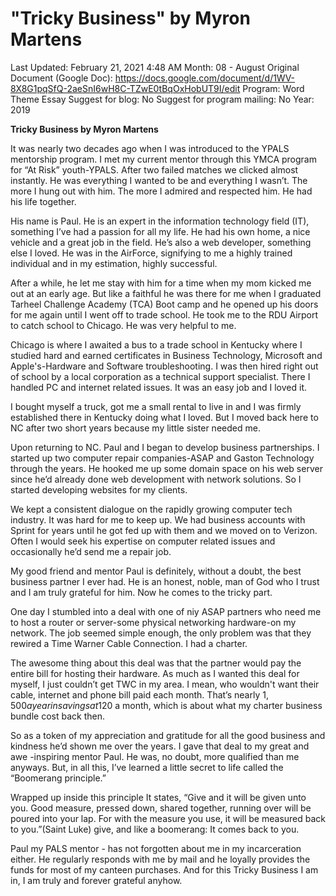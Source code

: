 # "Tricky Business" by Myron Martens

Last Updated: February 21, 2021 4:48 AM
Month: 08 - August
Original Document (Google Doc): https://docs.google.com/document/d/1WV-8X8G1pqSfQ-2aeSnI6wH8C-TZwE0tBqOxHobUT9I/edit
Program: Word Theme Essay
Suggest for blog: No
Suggest for program mailing: No
Year: 2019

**Tricky Business by Myron Martens**

It was nearly two decades ago when I was introduced to the YPALS mentorship program. I met my current mentor through this YMCA program for “At Risk” youth-YPALS. After two failed matches we clicked almost instantly. He was everything I wanted to be and everything I wasn’t. The more I hung out with him. The more I admired and respected him. He had his life together.

His name is Paul. He is an expert in the information technology field (IT), something I’ve had a passion for all my life. He had his own home, a nice vehicle and a great job in the field. He’s also a web developer, something else I loved. He was in the AirForce, signifying to me a highly trained individual and in my estimation, highly successful.

After a while, he let me stay with him for a time when my mom kicked me out at an early age. But like a faithful he was there for me when I graduated Tarheel Challenge Academy (TCA) Boot camp and he opened up his doors for me again until I went off to trade school. He took me to the RDU Airport to catch school to Chicago. He was very helpful to me.

Chicago is where I awaited a bus to a trade school in Kentucky where I studied hard and earned certificates in Business Technology, Microsoft and Apple's-Hardware and Software troubleshooting. I was then hired right out of school by a local corporation as a technical support specialist. There I handled PC and internet related issues. It was an easy job and I loved it.

I bought myself a truck, got me a small rental to live in and I was firmly established there in Kentucky doing what I loved. But I moved back here to NC after two short years because my little sister needed me.

Upon returning to NC. Paul and I began to develop business partnerships. I started up two computer repair companies-ASAP and Gaston Technology through the years. He hooked me up some domain space on his web server since he’d already done web development with network solutions. So I started developing websites for my clients.

We kept a consistent dialogue on the rapidly growing computer tech industry. It was hard for me to keep up. We had business accounts with Sprint for years until he got fed up with them and we moved on to Verizon. Often I would seek his expertise on computer related issues and occasionally he’d send me a repair job.

My good friend and mentor Paul is definitely, without a doubt, the best business partner I ever had. He is an honest, noble, man of God who I trust and I am truly grateful for him. Now he comes to the tricky part.

One day I stumbled into a deal with one of niy ASAP partners who need me to host a router or server-some physical networking hardware-on my network. The job seemed simple enough, the only problem was that they rewired a Time Warner Cable Connection. I had a charter.

The awesome thing about this deal was that the partner would pay the entire bill for hosting their hardware. As much as I wanted this deal for myself, I just couldn’t get TWC in my area. I mean, who wouldn't want their cable, internet and phone bill paid each month. That’s nearly $1,500 a year in savings at 120$ a month, which is about what my charter business bundle cost back then.

So as a token of my appreciation and gratitude for all the good business and kindness he’d shown me over the years. I gave that deal to my great and awe -inspiring mentor Paul. He was, no doubt, more qualified than me anyways. But, in all this, I’ve learned a little secret to life called the “Boomerang principle.”

Wrapped up inside this principle It states, “Give and it will be given unto you. Good measure, pressed down, shared together, running over will be poured into your lap. For with the measure you use, it will be measured back to you.”(Saint Luke) give, and like a boomerang: It comes back to you.

Paul my PALS mentor - has not forgotten about me in my incarceration either. He regularly responds with me by mail and he loyally provides the funds for most of my canteen purchases. And for this Tricky Business I am in, I am truly and forever grateful anyhow.